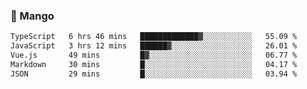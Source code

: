 ### 🥭 Mango

<!--START_SECTION:waka-->

```txt
TypeScript   6 hrs 46 mins   █████████████▓░░░░░░░░░░░   55.09 %
JavaScript   3 hrs 12 mins   ██████▓░░░░░░░░░░░░░░░░░░   26.01 %
Vue.js       49 mins         █▓░░░░░░░░░░░░░░░░░░░░░░░   06.77 %
Markdown     30 mins         █░░░░░░░░░░░░░░░░░░░░░░░░   04.17 %
JSON         29 mins         █░░░░░░░░░░░░░░░░░░░░░░░░   03.94 %
```

<!--END_SECTION:waka-->
